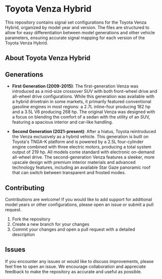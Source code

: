 # Toyota Venza Hybrid

This repository contains signal set configurations for the Toyota Venza Hybrid, organized by model year and version. The files are structured to allow for easy differentiation between model generations and other vehicle parameters, ensuring accurate signal mapping for each version of the Toyota Venza Hybrid.

## About Toyota Venza Hybrid

## Generations

- **First Generation (2009-2015)**: The first-generation Venza was introduced as a mid-size crossover SUV with both front-wheel drive and all-wheel drive configurations. While this generation was available with a hybrid drivetrain in some markets, it primarily featured conventional gasoline engines in most regions: a 2.7L inline-four producing 182 hp and a 3.5L V6 producing 268 hp. The original Venza was designed with a focus on blending the comfort of a sedan with the utility of an SUV, featuring a spacious interior and car-like handling.

- **Second Generation (2021-present)**: After a hiatus, Toyota reintroduced the Venza exclusively as a hybrid vehicle. This generation is built on Toyota's TNGA-K platform and is powered by a 2.5L four-cylinder engine combined with three electric motors, producing a total system output of 219 hp. All models come standard with electronic on-demand all-wheel drive. The second-generation Venza features a sleeker, more upscale design with premium interior materials and advanced technology features, including an available Star Gaze panoramic roof that can switch between transparent and frosted modes.

## Contributing

Contributions are welcome! If you would like to add support for additional model years or other configurations, please open an issue or submit a pull request.

1. Fork the repository
2. Create a new branch for your changes
3. Commit your changes and open a pull request with a detailed description

## Issues

If you encounter any issues or would like to discuss improvements, please feel free to open an issue. We encourage collaboration and appreciate feedback to make the repository as accurate and useful as possible.
